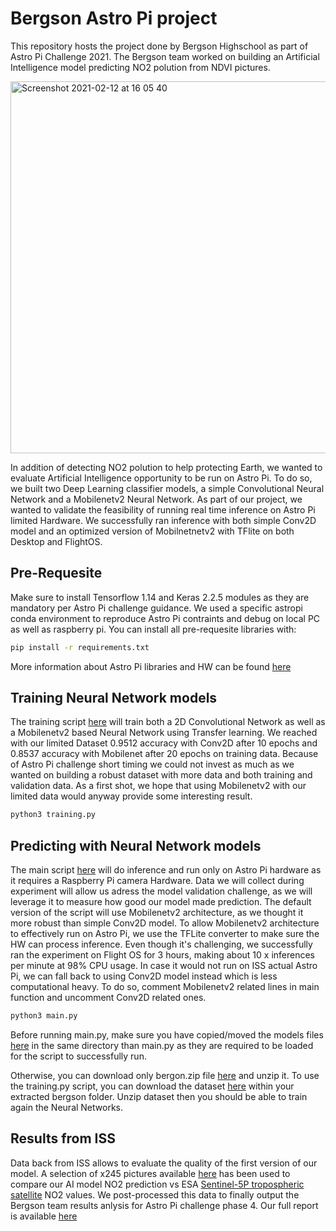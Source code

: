 # Bergson Astro Pi project

This repository hosts the project done by Bergson Highschool as part of Astro Pi Challenge 2021.
The Bergson team worked on building an Artificial Intelligence model predicting NO2 polution from NDVI pictures.

<img width="595" alt="Screenshot 2021-02-12 at 16 05 40" src="https://user-images.githubusercontent.com/8882133/107785033-64bd4600-6d4c-11eb-9976-c3132764dd0d.png">

In addition of detecting NO2 polution to help protecting Earth, we wanted to evaluate Artificial Intelligence opportunity to be run on Astro Pi.
To do so, we built two Deep Learning classifier models, a simple Convolutional Neural Network and a Mobilenetv2 Neural Network.
As part of our project, we wanted to validate the feasibility of running real time inference on Astro Pi limited Hardware.
We successfully ran inference with both simple Conv2D model and an optimized version of Mobilnetnetv2 with TFlite on both Desktop and FlightOS.

## Pre-Requesite
Make sure to install Tensorflow 1.14 and Keras 2.2.5 modules as they are mandatory per Astro Pi challenge guidance.
We used a specific astropi conda environment to reproduce Astro Pi contraints and debug on local PC as well as raspberry pi.
You can install all pre-requesite libraries with:
```bash
pip install -r requirements.txt
```
More information about Astro Pi libraries and HW can be found [here](https://projects.raspberrypi.org/en/projects/code-for-your-astro-pi-mission-space-lab-experiment/2)


## Training Neural Network models
The training script [here](https://github.com/cl3m3nt/bergson/blob/master/src/training.py) will train both a 2D Convolutional Network as well as a Mobilenetv2 based Neural Network using Transfer learning.
We reached with our limited Dataset 0.9512 accuracy with Conv2D after 10 epochs  and 0.8537 accuracy with Mobilenet after 20 epochs on training data. Because of Astro Pi challenge short timing we could not invest as much as we wanted on building a robust dataset with more data and both training and validation data. As a first shot, we hope that using Mobilenetv2 with our limited data would anyway provide some interesting result.

```bash
python3 training.py
```

## Predicting with Neural Network models
The main script [here](https://github.com/cl3m3nt/bergson/blob/master/src/main.py) will do inference and run only on Astro Pi hardware as it requires a Raspberry Pi camera Hardware. Data we will collect during experiment will allow us adress the model validation challenge, as we will leverage it to measure how good our model made prediction. 
The default version of the script will use Mobilenetv2 architecture, as we thought it more robust than simple Conv2D model.
To allow Mobilenetv2 architecture to effectively run on Astro Pi, we use the TFLite converter to make sure the HW can process inference.
Even though it's challenging, we successfully ran the experiment on Flight OS for 3 hours, making about 10 x inferences per minute at 98% CPU usage.
In case it would not run on ISS actual Astro Pi, we can fall back to using Conv2D model instead which is less computational heavy.
To do so, comment Mobilenetv2 related lines in main function and uncomment Conv2D related ones.


```bash
python3 main.py
```

Before running main.py, make sure you have copied/moved the models files [here](https://github.com/cl3m3nt/bergson/tree/master/models) in the same directory than main.py as they are required to be loaded for the script to successfully run.

Otherwise, you can download only bergon.zip file [here](https://github.com/cl3m3nt/bergson/blob/master/bergson.zip) and unzip it.
To use the training.py script, you can download the dataset [here](https://storage.googleapis.com/bergsondataset/dataset.zip) within your extracted bergson folder. Unzip dataset then you should be able to train again the Neural Networks.


## Results from ISS
Data back from ISS allows to evaluate the quality of the first version of our model.
A selection of x245 pictures available [here](https://storage.googleapis.com/bergson_iss/pictures.zip) has been used to compare our AI model NO2 prediction vs ESA [Sentinel-5P tropospheric satellite](https://maps.s5p-pal.com/) NO2 values.
We post-processed this data to finally output the Bergson team results anlysis for Astro Pi challenge phase 4. Our full report is available [here](https://github.com/cl3m3nt/bergson/blob/master/results/Astro_Pi_Mission_Space_Lab_Bergson_Report.pdf)